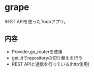 # grape

REST APIを使ったTodoアプリ。

## 内容

- Provider,go_routerを使用
- get_itでrepositoryの切り替えを行う
- REST APIと通信を行っている(http使用)